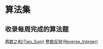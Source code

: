 # 算法集
## 收录每周完成的算法题
[两数之和(Two_Sum)](./两数之和(Two_Sum))
[整数反转(Reverse_Integer)](./整数反转(Reverse_Integer))
